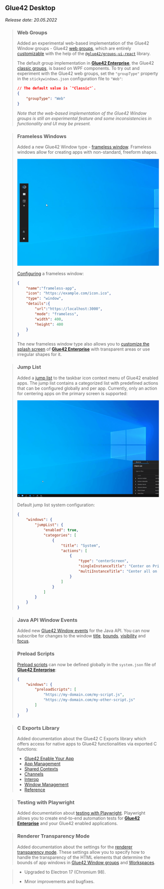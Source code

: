 ## Glue42 Desktop

*Release date: 20.05.2022*

<glue42 name="addClass" class="newFeatures" element="p" text="New Features">

> ### Web Groups
>
> Added an experimental web-based implementation of the Glue42 Window groups - Glue42 [web groups](../../../glue42-concepts/windows/window-management/overview/index.html#window_groups-web_groups), which are entirely [customizable](../../../glue42-concepts/windows/window-management/overview/index.html#extending_web_groups) with the help of the [`@glue42/groups-ui-react`]() library.
>
> The default group implementation in [**Glue42 Enterprise**](https://glue42.com/enterprise/), the Glue42 [classic groups](../../../glue42-concepts/windows/window-management/overview/index.html#window_groups-classic_groups), is based on WPF components. To try out and experiment with the Glue42 web groups, set the `"groupType"` property in the `stickywindows.json` configuration file to `"Web"`:
>
> ```json
> // The default value is `"Classic"`.
> {
>     "groupType": "Web"
> }
> ```
>
> *Note that the web-based implementation of the Glue42 Window groups is still an experimental feature and some inconsistencies in functionality and UI may be present.*

> ### Frameless Windows
>
> Added a new Glue42 Window type - [frameless window](../../../glue42-concepts/windows/window-management/overview/index.html#window_modes-frameless_windows). Frameless windows allow for creating apps with non-standard, freeform shapes.
>
> ![Frameless Window](../../../images/window-management/window-mode-frameless.gif)
>
> [Configuring](../../../developers/configuration/application/index.html#app_configuration-frameless_window) a frameless window:
>
> ```json
> {
>     "name":"frameless-app",
>     "icon": "https://example.com/icon.ico",
>     "type": "window",
>     "details":{
>         "url":"https://localhost:3000",
>         "mode": "frameless",
>         "width": 400,
>         "height": 400
>     }
> }
> ```
>
> The new frameless window type also allows you to [customize the splash screen](../../how-to/rebrand-glue42/user-interface/index.html) of [**Glue42 Enterprise**](https://glue42.com/enterprise/) with transparent areas or use irregular shapes for it.

> ### Jump List
>
> Added a [jump list](../../../glue42-concepts/glue42-platform-features/index.html#jump_list) to the taskbar icon context menu of Glue42 enabled apps. The jump list contains a categorized list with predefined actions that can be configured globally and per app. Currently, only an action for centering apps on the primary screen is supported:
>
> ![Jump List](../../../images/platform-features/center-on-primary.gif)
>
> Default jump list system configuration:
>
> ```json
> {
>     "windows": {
>         "jumpList": {
>             "enabled": true,
>             "categories": [
>                 {
>                     "title": "System",
>                     "actions": [
>                         {
>                             "type": "centerScreen",
>                             "singleInstanceTitle": "Center on Primary Screen",
>                             "multiInstanceTitle": "Center all on Primary Screen"
>                         }
>                     ]
>                 }
>             ]
>         }
>     }
> }
> ```

> ### Java API Window Events
>
> Added new [Glue42 Window events](../../../glue42-concepts/windows/window-management/java/index.html#window_events) for the Java API. You can now subscribe for changes to the window [title](../../../glue42-concepts/windows/window-management/java/index.html#window_events-title), [bounds](../../../glue42-concepts/windows/window-management/java/index.html#window_events-size__position), [visibility](../../../glue42-concepts/windows/window-management/java/index.html#window_events-visibility) and [focus](../../../glue42-concepts/windows/window-management/java/index.html#window_events-focus).

> ### Preload Scripts
>
> [Preload scripts](../../../glue42-concepts/glue42-platform-features/index.html#preload_scripts) can now be defined globally in the `system.json` file of [**Glue42 Enterprise**](https://glue42.com/enterprise/):
>
> ```json
> {
>     "windows": {
>         "preloadScripts": [
>             "https://my-domain.com/my-script.js",
>             "https://my-domain.com/my-other-script.js"
>         ]
>     }
> }
> ```

> ### C Exports Library
>
> Added documentation about the Glue42 C Exports library which offers access for native apps to Glue42 functionalities via exported C functions:
>
> - [Glue42 Enable Your App](../../how-to/glue42-enable-your-app/c-exports/index.html)
> - [App Management](../../../glue42-concepts/application-management/c-exports/index.html)
> - [Shared Contexts](../../../glue42-concepts/data-sharing-between-apps/shared-contexts/c-exports/index.html)
> - [Channels](../../../glue42-concepts/data-sharing-between-apps/channels/c-exports/index.html)
> - [Interop](../../../glue42-concepts/data-sharing-between-apps/interop/c-exports/index.html)
> - [Window Management](../../../glue42-concepts/windows/window-management/c-exports/index.html)
> - [Reference](../../how-to/glue42-enable-your-app/c-exports/index.html#c_exports_reference)

> ### Testing with Playwright
>
> Added documentation about [testing with Playwright](../../../developers/testing-your-app/index.html#testing_with_playwright). Playwright allows you to create end-to-end automation tests for [**Glue42 Enterprise**](https://glue42.com/enterprise/) and your Glue42 enabled applications.

> ### Renderer Transparency Mode
>
> Added documentation about the settings for the [renderer transparency mode](../../../developers/configuration/glue42-windows/index.html#glue42_window_properties-renderer_transparency_mode). These settings allow you to specify how to handle the transparency of the HTML elements that determine the bounds of app windows in [Glue42 Window groups](../../../glue42-concepts/windows/window-management/overview/index.html#window_groups) and [Workspaces](../../../glue42-concepts/windows/workspaces/overview/index.html).

<glue42 name="addClass" class="bugFixes" element="p" text="Improvements and Bug Fixes">

> - Upgraded to Electron 17 (Chromium 98).
>
> - Minor improvements and bugfixes.